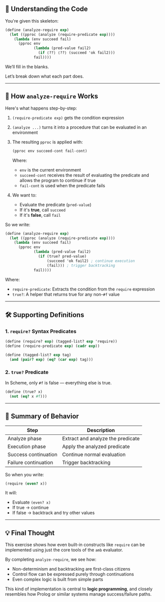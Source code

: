 ## 🧠 Understanding the Code

You're given this skeleton:

```scheme
(define (analyze-require exp)
  (let ((pproc (analyze (require-predicate exp))))
    (lambda (env succeed fail)
      (pproc env
             (lambda (pred-value fail2)
               (if ⟨??⟩ ⟨??⟩ (succeed 'ok fail2)))
             fail))))
```

We’ll fill in the blanks.

Let’s break down what each part does.

---

## 🔁 How `analyze-require` Works

Here's what happens step-by-step:

1. `(require-predicate exp)` gets the condition expression
2. `(analyze ...)` turns it into a procedure that can be evaluated in an environment
3. The resulting `pproc` is applied with:

   ```scheme
   (pproc env succeed-cont fail-cont)
   ```

   Where:
   - `env` is the current environment
   - `succeed-cont` receives the result of evaluating the predicate and allows the program to continue if true
   - `fail-cont` is used when the predicate fails

4. We want to:
   - Evaluate the predicate (`pred-value`)
   - If it's **true**, call `succeed`
   - If it's **false**, call `fail`

So we write:

```scheme
(define (analyze-require exp)
  (let ((pproc (analyze (require-predicate exp))))
    (lambda (env succeed fail)
      (pproc env
             (lambda (pred-value fail2)
               (if (true? pred-value)
                   (succeed 'ok fail2) ; continue execution
                   (fail))) ; trigger backtracking
             fail))))
```

Where:
- `require-predicate`: Extracts the condition from the `require` expression
- `true?`: A helper that returns true for any non-`#f` value

---

## 🛠️ Supporting Definitions

### 1. **`require?` Syntax Predicates**

```scheme
(define (require? exp) (tagged-list? exp 'require))
(define (require-predicate exp) (cadr exp))

(define (tagged-list? exp tag)
  (and (pair? exp) (eq? (car exp) tag)))
```

### 2. **`true?` Predicate**

In Scheme, only `#f` is false — everything else is true.

```scheme
(define (true? x)
  (not (eq? x #f)))
```

---

## 📌 Summary of Behavior

| Step | Description |
|------|-------------|
| Analyze phase | Extract and analyze the predicate |
| Execution phase | Apply the analyzed predicate |
| Success continuation | Continue normal evaluation |
| Failure continuation | Trigger backtracking |

So when you write:

```scheme
(require (even? x))
```

It will:
- Evaluate `(even? x)`
- If true → continue
- If false → backtrack and try other values

---

## 💡 Final Thought

This exercise shows how even built-in constructs like `require` can be implemented using just the core tools of the `amb` evaluator.

By completing `analyze-require`, we see how:
- Non-determinism and backtracking are first-class citizens
- Control flow can be expressed purely through continuations
- Even complex logic is built from simple parts

This kind of implementation is central to **logic programming**, and closely resembles how Prolog or similar systems manage success/failure paths.
